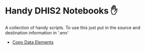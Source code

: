 # Handy DHIS2 Notebooks ✋
A collection of handy scripts. To use this just put in the source and destination information in '.env' 

* [Copy Data Elements](Copy%20Data%20Elements.ipynb)
